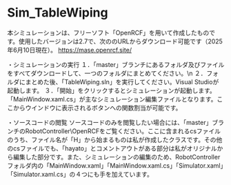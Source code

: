 # Sim_TableWiping
本シミュレーションは、フリーソフト「OpenRCF」を用いて作成したものです。使用したバージョンは2.7で、次ののURLからダウンロード可能です（2025年6月10日現在）。
https://mase.openrcf.site/

・シミュレーションの実行
１．「master」ブランチにあるフォルダ及びファイルをすべてダウンロードして、一つのフォルダにまとめてください。\n
２．フォルダにまとめた後、「TableWiping.sln」を実行してください。Visual Studioが起動します。
３．「開始」をクリックするとシミュレーションが起動します。
「MainWindow.xaml.cs」が主なシミュレーション編集ファイルとなります。ここからウインドウに表示されるボタンへの関数割当が可能です。

・ソースコードの閲覧
ソースコードのみを閲覧したい場合には、「master」ブランチのRobotController\OpenRCFをご覧ください。ここに含まれるcsファイルのうち、ファイル名が「H」から始まるものは私が作成したクラスです。その他のcsファイルでも、「hayato」とコメントアウトがある部分は私がオリジナルから編集した部分です。また、シミュレーションの編集のため、RobotControllerフォルダ内の「MainWindow.xaml」「MainWindow.xaml.cs」「Simulator.xaml」「Simulator.xaml.cs」の４つにも手を加えています。

